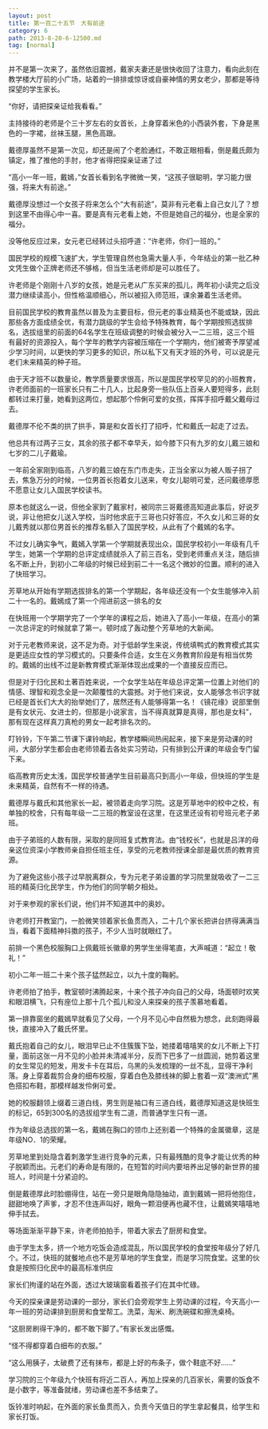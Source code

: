 ```yaml
---
layout: post
title: 第一百二十五节　大有前途
category: 6
path: 2013-8-20-6-12500.md
tag: [normal]
---
```


并不是第一次来了，虽然依旧震撼，戴家夫妻还是很快收回了注意力，看向此刻在教学楼大厅前的小广场，站着的一排排或惊讶或自豪神情的男女老少，那都是等待探望的学生家长。

“你好，请把探亲证给我看看。”

主持接待的老师是个三十岁左右的女首长，上身穿着米色的小西装外套，下身是黑色的一字裙，丝袜玉腿，黑色高跟。

戴德厚虽然不是第一次见，却还是闹了个老脸通红，不敢正眼相看，倒是戴氏颇为镇定，推了推他的手肘，他才省得把探亲证递了过

“高小一年一班，戴嫣，”女首长看到名字微微一笑，“这孩子很聪明，学习能力很强，将来大有前途。”

戴德厚没想过一个女孩子将来怎么个“大有前途”，莫非有元老看上自己女儿了？想到这里不由得心中一喜。要是真有元老看上她，不但是她自己的福分，也是全家的福分。

没等他反应过来，女元老已经转过头招呼道：“许老师，你们一班的。”

国民学校的规模飞速扩大，学生管理自然也急需大量人手，今年结业的第一批乙种文凭生做个正牌老师还不够格，但当生活老师却是可以胜任了。

许老师是个刚刚十八岁的女孩，她是元老从广东买来的孤儿，两年初小读完之后没潜力继续读高小，但性格温顺细心，所以被招入师范班，课余兼着生活老师。

目前国民学校的教育虽然以普及为主要目标，但元老的事业精英也不能或缺，因此那些各方面成绩全优，有潜力跳级的学生会给予特殊教育，每个学期按照选拔排名，选拔组里的前面的64名学生在班级调整的时候会被分入一二三班，这三个班有最好的资源投入，每个学年的教学内容被压缩在一个学期内，他们被寄予厚望减少学习时间，以更快的学习更多的知识，所以私下又有天才班的外号，可以说是元老们未来精英的种子班。

由于天才班不以数量论，教学质量要求很高，所以是国民学校罕见的的小班教育，许老师面前的一班家长只有二十几人，比起身旁一些队伍上百亲人要短得多，此刻都转过来打量，她看到这两位，想起那个伶俐可爱的女孩，挥挥手招呼戴父戴母过去。

戴德厚不伦不类的拱了拱手，算是和女首长打了招呼，忙和戴氏一起走了过去。

他总共有过两子三女，其余的孩子都不幸早夭，如今膝下只有九岁的女儿戴三娘和七岁的二儿子戴瑜。

一年前全家刚到临高，八岁的戴三娘在东门市走失，正当全家以为被人贩子拐了去，焦急万分的时候，一位男首长抱着女儿送来，夸女儿聪明可爱，还问戴德厚愿不愿意让女儿入国民学校读书。

原本也就这么一说，但他全家到了戴家村，被同宗三哥戴德高知道此事后，好说歹说，非让他把女儿送入学校，当时他求庇于三哥也只好答应，不久女儿和三哥的女儿戴秀就以那位男首长的推荐名额入了国民学校，从此有了个戴嫣的名字。

不过女儿确实争气，戴嫣入学第一个学期就表现出众，国民学校初小一年级有几千学生，她第一个学期的总评定成绩就杀入了前三百名，受到老师重点关注，随后排名不断上升，到初小二年级的时候已经到前二十一名这个微妙的位置。顺利的进入了快班学习。

芳草地从开始有学期选拔排名的第一个学期起，各年级还没有一个女生能够冲入前二十一名的。戴嫣成了第一个闯进前这一排名的女

在快班用一个学期学完了一个学年的课程之后，她进入了高小一年级，在高小的第一次总评定的时候就拿了第一。顿时成了轰动整个芳草地的大新闻。

对于元老教师来说，这不足为奇。对于低龄学生来说，传统填鸭式的教育模式其实是更适应女性的学习模式的。只要条件合适，女生在义务教育阶段是有相当优势的。戴嫣的出线不过是新教育模式渐渐体现出成果的一个直接反应而已。

但是对于归化民和土著百姓来说，一个女学生站在年级总评定第一位置上对他们的情感、理智和观念全是一次颠覆性的大震撼。对于他们来说，女人能够念书识字就已经是首长们大大的抬举她们了，居然还有人能够得第一名！《镜花缘》说部里倒是有女状元、女进士的，但那是小说家言，当不得真就算是真得，那也是女科”，那有现在这样真刀真枪的男女一起考排名次的。

叮铃铃，下午第二节课下课铃响起，教学楼瞬间热闹起来，接下来是劳动课的时间，大部分学生都会由老师领着去各处实习劳动，只有排到公开课的年级会专门留下来。

临高教育历史太浅，国民学校普通学生目前最高只到高小一年级，但快班的学生是未来精英，自然有不一样的待遇。

戴德厚与戴氏和其他家长一起，被领着走向学习院。这是芳草地中的校中之校，有单独的校舍，只有每年级一二三班的教室设在这里，在这里还设有初号班元老子弟班。

由于子弟班的人数有限，采取的是同班复式教育法。由“钱校长”，也就是吕洋的母亲这位资深小学教师亲自担任班主任，享受的元老教师授课全部是最优质的教育资源。

为了避免这些小孩子过早脱离群众，专为元老子弟设置的学习院里就吸收了一二三班的精英归化民学生，作为他们的同学朝夕相处。

对于来参观的家长们说，他们并不知道其中的奥妙。

许老师打开教室门，一脸微笑领着家长鱼贯而入，二十几个家长把讲台挤得满满当当，看着下面精神抖擞的孩子，不少人当时就眼红了。

前排一个黑色校服胸口上佩戴班长徽章的男学生坐得笔直，大声喊道：“起立！敬礼！”

初小二年一班二十来个孩子猛然起立，以九十度的鞠躬。

许老师拍了拍手，教室顿时沸腾起来，十来个孩子冲向自己的父母，场面顿时欢笑和眼泪横飞，只有座位上那十几个孤儿和没人来探亲的孩子羡慕地看着。

第一排靠窗坐的戴嫣早就看见了父母，一个月不见心中自然极为想念，此刻跑得最快，直接冲入了戴氏怀里。

戴氏抱着自己的女儿，眼泪早已止不住簇簇下坠，她搂着嘻嘻笑的女儿不断上下打量，面前这张一月不见的小脸并未清减半分，反而下巴多了一丝圆润，她剪着这里的女生常见的短发，用发卡卡在耳后，乌黑的头发梳理的一丝不乱，显得干净利落。身上穿着裁剪合身的细布校服，穿着白色及膝线袜的脚上套着一双“澳洲式”黑色搭扣布鞋，那模样越发伶俐可爱。

她的校服翻领上缀着三道白线，男生则是袖口有三道白线，戴德厚知道这是快班生的标记，65到300名的选拔组学生有二道，而普通学生只有一道。

作为年级总选拔的第一名，戴嫣在胸口的领巾上还别着一个特殊的金属徽章，这是年级NO．1的荣耀。

芳草地里到处隐含着刺激学生进行竞争的元素，只有最残酷的竞争才能让优秀的种子脱颖而出。元老们的寿命是有限的，在短暂的时间内要培养出足够的新世界的接班人，时间是十分紧迫的。

倒是戴德厚此时脸绷得住，站在一旁只是眼角隐隐抽动，直到戴嫣一把将他抱住，甜甜地唤了声爹，才忍不住连声叫好，眼角一颗泪便再也藏不住，让戴嫣笑嘻嘻地伸手拭去。

等场面渐渐平静下来，许老师拍拍手，带着大家去了厨房和食堂。

由于学生太多，挤一个地方吃饭会造成混乱，所以国民学校的食堂按年级分了好几个。不过，快班的就餐地点也不是芳草地的学生食堂，而是学习院食堂。这里的伙食是按照归化民中的最高标准供应

家长们拘谨的站在外面，透过大玻璃窗看着孩子们在其中忙碌。

今天的探亲课是劳动课的一部分，家长们会旁观学生上劳动课的过程，今天高小一年一班的劳动课排到厨房和食堂帮工。洗菜，淘米、刷洗碗碟和擦洗桌椅。

“这厨房刷得干净的，都不敢下脚了。”有家长发出感慨。

“怪不得都穿着白细布的衣服。”

“这么用胰子，太破费了还有抹布，都是上好的布条子，做个鞋底不好……”

学习院的三个年级九个快班有将近二百人，再加上探亲的几百家长，需要的饭食不是小数字，等准备就绪，劳动课也差不多结束了。

饭铃准时响起，在外面的家长鱼贯而入，负责今天值日的学生拿起餐具，给学生和家长打饭。
